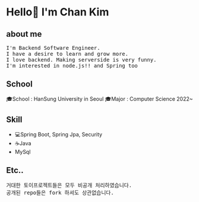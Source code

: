 <h1>Hello👋 I'm Chan Kim</h1>
<h2>about me</h2>
<pre>
I'm Backend Software Engineer.
I have a desire to learn and grow more.
I love backend. Making serverside is very funny.
I'm interested in node.js!! and Spring too
</pre>
<h2>School</h2>
<p>
  🎓School : HanSung University in Seoul
  🎓Major : Computer Science 2022~
</p>
<h2>Skill</h2>
<p>
  <ul>
    <li>💻Spring Boot, Spring Jpa, Security</li>
    <li>☕Java</li>
    <li>MySql</li>
  </ul>
</p>

<h2>Etc..</h2>
<pre>
거대한 토이프로젝트들은 모두 비공개 처리하였습니다.
공개된 repo들은 fork 하셔도 상관없습니다.
</pre>


<!--
**liveforone/liveforone** is a ✨ _special_ ✨ repository because its `README.md` (this file) appears on your GitHub profile.

Here are some ideas to get you started:

- 🔭 I’m currently working on ...
- 🌱 I’m currently learning ...
- 👯 I’m looking to collaborate on ...
- 🤔 I’m looking for help with ...
- 💬 Ask me about ...
- 📫 How to reach me: ...
- 😄 Pronouns: ...
- ⚡ Fun fact: ...
-->
